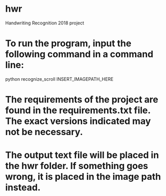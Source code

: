 # hwr
Handwriting Recognition 2018 project

# To run the program, input the following command in a command line:
python recognize_scroll INSERT_IMAGEPATH_HERE
# The requirements of the project are found in the requirements.txt file. The exact versions indicated may not be necessary.
# The output text file will be placed in the hwr folder. If something goes wrong, it is placed in the image path instead.
